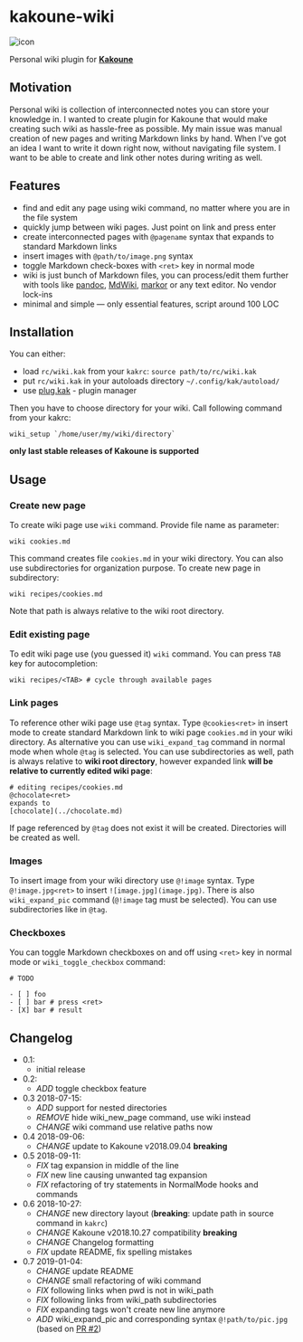 # kakoune-wiki

![icon](kakoune-wiki.png)

Personal wiki plugin for [**Kakoune**][kakoune]

## Motivation

Personal wiki is collection of interconnected notes you can store your
knowledge in. I wanted to create plugin for Kakoune that would make creating
such wiki as hassle-free as possible. My main issue was manual creation of
new pages and writing Markdown links by hand. When I've got an idea I want
to write it down right now, without navigating file system.  I want to be
able to create and link other notes during writing as well.

## Features

- find and edit any page using wiki command, no matter where you are in
the file system
- quickly jump between wiki pages. Just point on link and press enter
- create interconnected pages with `@pagename` syntax that expands to standard Markdown links
- insert images with `@path/to/image.png` syntax
- toggle Markdown check-boxes with `<ret>` key in normal mode
- wiki is just bunch of Markdown files, you can process/edit them further
with tools like [pandoc](https://pandoc.org/),
[MdWiki](http://dynalon.github.io/mdwiki/),
[markor](https://github.com/gsantner/markor) or any text editor. No vendor lock-ins
- minimal and simple — only essential features, script around 100 LOC

## Installation

You can either:

- load `rc/wiki.kak` from your `kakrc`: `source path/to/rc/wiki.kak`
- put `rc/wiki.kak` in your autoloads directory `~/.config/kak/autoload/`
- use [plug.kak] - plugin manager

Then you have to choose directory for your wiki. Call following command from
your kakrc:

```
wiki_setup `/home/user/my/wiki/directory`
```

**only last stable releases of Kakoune is supported**

## Usage

### Create new page

To create wiki page use `wiki` command. Provide file name as parameter:

```
wiki cookies.md
```

This command creates file `cookies.md` in your wiki directory. You can also use
subdirectories for organization purpose. To create new page in subdirectory:
```
wiki recipes/cookies.md
```

Note that path is always relative to the wiki root directory.

### Edit existing page

To edit wiki page use (you guessed it) `wiki` command. You can press `TAB` key for autocompletion:

```
wiki recipes/<TAB> # cycle through available pages
```

### Link pages

To reference other wiki page use `@tag` syntax. Type `@cookies<ret>` in insert
mode to create standard Markdown link to wiki page `cookies.md` in your wiki
directory. As alternative you can use `wiki_expand_tag` command in normal
mode when whole `@tag` is selected.  You can use subdirectories as well,
path is always relative to **wiki root directory**, however expanded link
**will be relative to currently edited wiki page**:

```
# editing recipes/cookies.md
@chocolate<ret> 
expands to
[chocolate](../chocolate.md)
```

If page referenced by `@tag` does not exist it will be created. Directories
will be created as well.

### Images

To insert image from your wiki directory use `@!image` syntax. Type
`@!image.jpg<ret>` to insert `![image.jpg](image.jpg)`. There is also
`wiki_expand_pic` command (`@!image` tag must be selected). You can use
subdirectories like in `@tag`.

### Checkboxes

You can toggle Markdown checkboxes on and off using `<ret>` key in normal mode or `wiki_toggle_checkbox` command:

```
# TODO

- [ ] foo
- [ ] bar # press <ret>
- [X] bar # result

```

## Changelog 

- 0.1:
	- initial release
- 0.2:
	- _ADD_ toggle checkbox feature
- 0.3 2018-07-15:
	- _ADD_ support for nested directories	
	- _REMOVE_ hide wiki_new_page command, use wiki instead
	- _CHANGE_ wiki command use relative paths now
- 0.4 2018-09-06:
	- _CHANGE_ update to Kakoune v2018.09.04 **breaking**
- 0.5 2018-09-11:
	- _FIX_ tag expansion in middle of the line
	- _FIX_ new line causing unwanted tag expansion
	- _FIX_ refactoring of try statements in NormalMode hooks and commands
- 0.6 2018-10-27:
    - _CHANGE_ new directory layout (**breaking**: update path in source command in `kakrc`)
    - _CHANGE_ Kakoune v2018.10.27 compatibility **breaking**
    - _CHANGE_ Changelog formatting
    - _FIX_ update README, fix spelling mistakes
- 0.7 2019-01-04:
    - _CHANGE_ update README
    - _CHANGE_ small refactoring of wiki command
    - _FIX_ following links when pwd is not in wiki_path
    - _FIX_ following links from wiki_path subdirectories
    - _FIX_ expanding tags won't create new line anymore
    - _ADD_ wiki_expand_pic and corresponding syntax `@!path/to/pic.jpg` (based on [PR #2])

[plug.kak]: https://github.com/andreyorst/plug.kak
[kakoune]: http://kakoune.org/
[PR #2]: https://github.com/TeddyDD/kakoune-wiki/pull/2
